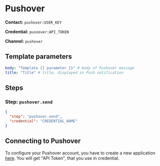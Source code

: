 # Pushover

**Contact:** `pushover:USER_KEY`

**Credential:** `pusoover:API_TOKEN`

**Channel:** `pushover`

## Template parameters
```yaml
body: "Template {{ parameter }}" # body of Pushover message
title: "Title" # title, displayed in Push notification
```

## Steps
### Step: `pushover.send`
```json
{
  "step": "pushover.send",
  "credential": "CREDENTIAL_NAME"
}
```

## Connecting to Pushover
To configure your Pushover account, you have to create a new application [here](https://pushover.net/apps/build).
You will get "API Token", that you use in credential.
